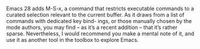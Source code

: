 

Emacs 28 adds M-S-x, a command that restricts executable commands to a curated selection relevant to the current buffer. As it draws from a list of commands with dedicated key bind- ings, or those manually chosen by the mode authors, you may find – as it’s a recent addition – that it’s rather sparse. Nevertheless, I would recommend you make a mental note of it, and use it as another tool in the toolbox to explore Emacs.

